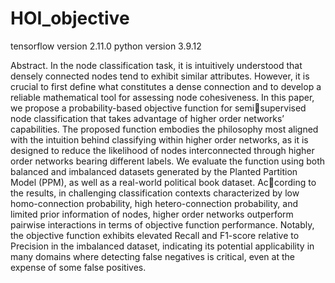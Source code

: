# HOI_objective

tensorflow version 2.11.0
python version 3.9.12

Abstract. In the node classification task, it is intuitively understood that densely connected nodes tend to exhibit similar attributes. However, it is crucial to first define what constitutes a dense connection and
to develop a reliable mathematical tool for assessing node cohesiveness. In this paper, we propose a probability-based objective function for semisupervised node classification that takes advantage of higher order networks’ capabilities. The proposed function embodies the philosophy most
aligned with the intuition behind classifying within higher order networks, as it is designed to reduce the likelihood of nodes interconnected through higher order networks bearing different labels. We evaluate the function
using both balanced and imbalanced datasets generated by the Planted Partition Model (PPM), as well as a real-world political book dataset. According to the results, in challenging classification contexts characterized
by low homo-connection probability, high hetero-connection probability, and limited prior information of nodes, higher order networks outperform pairwise interactions in terms of objective function performance. Notably,
the objective function exhibits elevated Recall and F1-score relative to Precision in the imbalanced dataset, indicating its potential applicability in many domains where detecting false negatives is critical, even at the
expense of some false positives.
